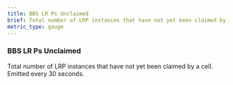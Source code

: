 ```yaml
---
title: BBS LR Ps Unclaimed
brief: Total number of LRP instances that have not yet been claimed by a cell. Emitted every 30 seconds.
metric_type: gauge
---
```


### BBS LR Ps Unclaimed

Total number of LRP instances that have not yet been claimed by a cell. Emitted every 30 seconds.